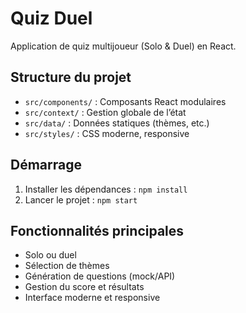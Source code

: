 # Quiz Duel

Application de quiz multijoueur (Solo & Duel) en React.

## Structure du projet
- `src/components/` : Composants React modulaires
- `src/context/` : Gestion globale de l’état
- `src/data/` : Données statiques (thèmes, etc.)
- `src/styles/` : CSS moderne, responsive

## Démarrage
1. Installer les dépendances : `npm install`
2. Lancer le projet : `npm start`

## Fonctionnalités principales
- Solo ou duel
- Sélection de thèmes
- Génération de questions (mock/API)
- Gestion du score et résultats
- Interface moderne et responsive
